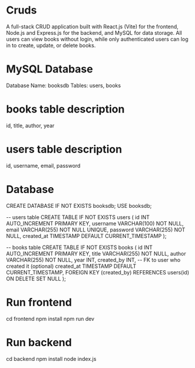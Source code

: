 # Cruds
A full-stack CRUD application built with React.js (Vite) for the frontend, Node.js and Express.js for the backend, and MySQL for data storage. All users can view books without login, while only authenticated users can log in to create, update, or delete books.
# MySQL Database
Database Name: booksdb
Tables: users, books
# books table description
id, title, author, year

# users table description
id, username, email, password

# Database
CREATE DATABASE IF NOT EXISTS booksdb;
USE booksdb;

-- users table
CREATE TABLE IF NOT EXISTS users (
  id INT AUTO_INCREMENT PRIMARY KEY,
  username VARCHAR(100) NOT NULL,
  email VARCHAR(255) NOT NULL UNIQUE,
  password VARCHAR(255) NOT NULL,
  created_at TIMESTAMP DEFAULT CURRENT_TIMESTAMP
);

-- books table
CREATE TABLE IF NOT EXISTS books (
  id INT AUTO_INCREMENT PRIMARY KEY,
  title VARCHAR(255) NOT NULL,
  author VARCHAR(255) NOT NULL,
  year INT,
  created_by INT, -- FK to user who created it (optional)
  created_at TIMESTAMP DEFAULT CURRENT_TIMESTAMP,
  FOREIGN KEY (created_by) REFERENCES users(id) ON DELETE SET NULL
);


# Run frontend
cd frontend
npm install
npm run dev

# Run backend
cd backend
npm install
node index.js
